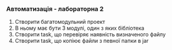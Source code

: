 ### Автоматизація - лабораторна 2

1) Створити багатомодульний проект
2) В ньому має бути 3 модулі, один з яких бібліотека
3) Створити task, що перевіряє наявність визначеного файлу
4) Створити task, що копіює файли з певної папки в jar